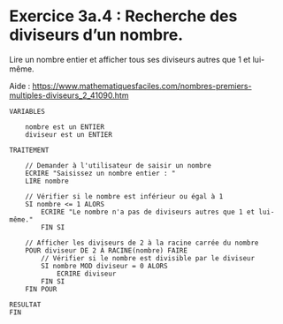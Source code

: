 # Exercice 3a.4 : Recherche des diviseurs d’un nombre.
Lire un nombre entier et afficher tous ses diviseurs autres que 1 et lui-même.

Aide : https://www.mathematiquesfaciles.com/nombres-premiers-multiples-diviseurs_2_41090.htm


````
VARIABLES

	nombre est un ENTIER
	diviseur est un ENTIER

TRAITEMENT

	// Demander à l'utilisateur de saisir un nombre
	ECRIRE "Saisissez un nombre entier : "
	LIRE nombre

	// Vérifier si le nombre est inférieur ou égal à 1
	SI nombre <= 1 ALORS
		ECRIRE "Le nombre n'a pas de diviseurs autres que 1 et lui-même."
		FIN SI

	// Afficher les diviseurs de 2 à la racine carrée du nombre
	POUR diviseur DE 2 À RACINE(nombre) FAIRE
		// Vérifier si le nombre est divisible par le diviseur
		SI nombre MOD diviseur = 0 ALORS
			ECRIRE diviseur
		FIN SI
	FIN POUR

RESULTAT
FIN

````